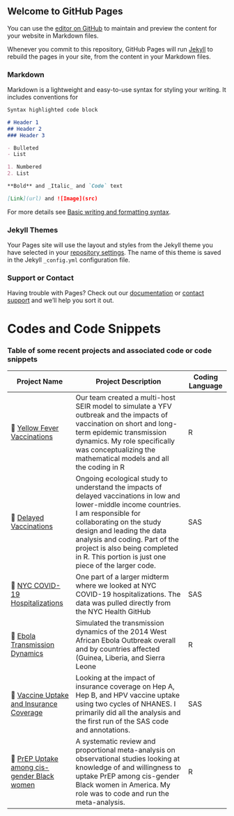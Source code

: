 ## Welcome to GitHub Pages

You can use the [editor on GitHub](https://github.com/nodar-k/Code-Portfolio/edit/gh-pages/index.md) to maintain and preview the content for your website in Markdown files.

Whenever you commit to this repository, GitHub Pages will run [Jekyll](https://jekyllrb.com/) to rebuild the pages in your site, from the content in your Markdown files.

### Markdown

Markdown is a lightweight and easy-to-use syntax for styling your writing. It includes conventions for

```markdown
Syntax highlighted code block

# Header 1
## Header 2
### Header 3

- Bulleted
- List

1. Numbered
2. List

**Bold** and _Italic_ and `Code` text

[Link](url) and ![Image](src)
```

For more details see [Basic writing and formatting syntax](https://docs.github.com/en/github/writing-on-github/getting-started-with-writing-and-formatting-on-github/basic-writing-and-formatting-syntax).

### Jekyll Themes

Your Pages site will use the layout and styles from the Jekyll theme you have selected in your [repository settings](https://github.com/nodar-k/Code-Portfolio/settings/pages). The name of this theme is saved in the Jekyll `_config.yml` configuration file.

### Support or Contact

Having trouble with Pages? Check out our [documentation](https://docs.github.com/categories/github-pages-basics/) or [contact support](https://support.github.com/contact) and we’ll help you sort it out.

# Codes and Code Snippets
### Table of some recent projects and associated code or code snippets
| Project Name  | Project Description | Coding Language |
| ------------- | ------------- | ------------- |
| 🦟 [Yellow Fever Vaccinations](/codes/Yellow-Fever-Models.Rmd)  | Our team created a multi-host SEIR model to simulate a YFV outbreak and the impacts of vaccination on short and long-term epidemic transmission dynamics. My role specifically was conceptualizing the mathematical models and all the coding in R |  R |
| 💉 [Delayed Vaccinations](/codes/VaxStudy.sas)  | Ongoing ecological study to understand the impacts of delayed vaccinations in low and lower-middle income countries. I am responsible for collaborating on the study design and leading the data analysis and coding. Part of the project is also being completed in R. This portion is just one piece of the larger code. | SAS |
| 🏥 [NYC COVID-19 Hospitalizations](/codes/NYC-COVID-Hospitalizations.sas)  | One part of a larger midterm where we looked at NYC COVID-19 hospitalizations. The data was pulled directly from the NYC Health GitHub | SAS  |
| 🤧 [Ebola Transmission Dynamics](/codes/Ebola-Model.R)  | Simulated the transmission dynamics of the 2014 West African Ebola Outbreak overall and by countries affected (Guinea, Liberia, and Sierra Leone | R  |
| 💉 [Vaccine Uptake and Insurance Coverage](/codes/Vax-Uptake-NHANES.sas)  | Looking at the impact of insurance coverage on Hep A, Hep B, and HPV vaccine uptake using two cycles of NHANES. I primarily did all the analysis and the first run of the SAS code and annotations. | SAS  |
| 💊 [PrEP Uptake among cis-gender Black women](/codes/PrepUptake-MetaAnalysis.R)  | A systematic review and proportional meta-analysis on observational studies looking at knowledge of and willingness to uptake PrEP among cis-gender Black women in America. My role was to code and run the meta-analysis. | R |
